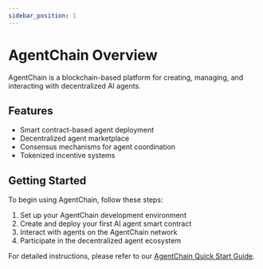 ```yaml
---
sidebar_position: 1
---
```


# AgentChain Overview

AgentChain is a blockchain-based platform for creating, managing, and interacting with decentralized AI agents.

## Features

- Smart contract-based agent deployment
- Decentralized agent marketplace
- Consensus mechanisms for agent coordination
- Tokenized incentive systems

## Getting Started

To begin using AgentChain, follow these steps:

1. Set up your AgentChain development environment
2. Create and deploy your first AI agent smart contract
3. Interact with agents on the AgentChain network
4. Participate in the decentralized agent ecosystem

For detailed instructions, please refer to our [AgentChain Quick Start Guide](./quickstart).
